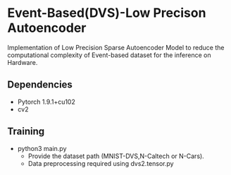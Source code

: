 # Event-Based(DVS)-Low Precison Autoencoder

Implementation of Low Precision Sparse Autoencoder Model to reduce the computational complexity of Event-based dataset for the inference on Hardware.

## Dependencies
 * Pytorch 1.9.1+cu102
 * cv2

## Training
 * python3 main.py 
    - Provide the dataset path (MNIST-DVS,N-Caltech or N-Cars).
    - Data preprocessing required using dvs2.tensor.py

